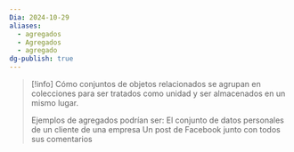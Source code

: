 ```yaml
---
Dia: 2024-10-29
aliases:
  - agregados
  - Agregados
  - agregado
dg-publish: true
---
```

>[!info] Cómo conjuntos de objetos relacionados se agrupan en colecciones para ser tratados como unidad y ser almacenados en un mismo lugar. 
>
>
>Ejemplos de agregados podrían ser: El conjunto de datos personales de un cliente de una empresa Un post de Facebook junto con todos sus comentarios

